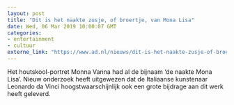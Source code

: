 ```yaml
---
layout: post
title: "Dit is het naakte zusje, of broertje, van Mona Lisa"
date: Wed, 06 Mar 2019 10:00:07 GMT
categories: 
- entertainment 
- cultuur 
externe_link: "https://www.ad.nl/nieuws/dit-is-het-naakte-zusje-of-broertje-van-mona-lisa~a0c625a0/"
---
```


Het houtskool-portret Monna Vanna had al de bijnaam ‘de naakte Mona Lisa’. Nieuw onderzoek heeft uitgewezen dat de Italiaanse kunstenaar Leonardo da Vinci hoogstwaarschijnlijk ook een grote bijdrage aan dit werk heeft geleverd.
